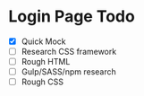 # Login Page Todo

- [X] Quick Mock
- [ ] Research CSS framework
- [ ] Rough HTML
- [ ] Gulp/SASS/npm research
- [ ] Rough CSS